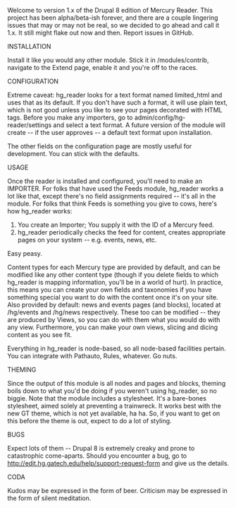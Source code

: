 Welcome to version 1.x of the Drupal 8 edition of Mercury Reader. This project has been alpha/beta-ish forever, and there are a couple lingering issues that may or may not be real, so we decided to go ahead and call it 1.x. It still might flake out now and then. Report issues in GitHub.

INSTALLATION

Install it like you would any other module. Stick it in /modules/contrib, navigate to the Extend page, enable it and you're off to the races.

CONFIGURATION

Extreme caveat: hg_reader looks for a text format named limited_html and uses that as its default. If you don't have such a format, it will use plain text, which is not good unless you like to see your pages decorated with HTML tags. Before you make any importers, go to admin/config/hg-reader/settings and select a text format. A future version of the module will create -- if the user approves -- a default text format upon installation.

The other fields on the configuration page are mostly useful for development. You can stick with the defaults.

USAGE

Once the reader is installed and configured, you'll need to make an IMPORTER. For folks that have used the Feeds module, hg_reader works a lot like that, except there's no field assignments required -- it's all in the module. For folks that think Feeds is something you give to cows, here's how hg_reader works:

1) You create an Importer; You supply it with the ID of a Mercury feed.
2) hg_reader periodically checks the feed for content, creates appropriate pages on your system -- e.g. events, news, etc.

Easy peasy.

Content types for each Mercury type are provided by default, and can be modified like any other content type (though if you delete fields to which hg_reader is mapping information, you'll be in a world of hurt). In practice, this means you can create your own fields and taxonomies if you have something special you want to do with the content once it's on your site. Also provided by default: news and events pages (and blocks), located at /hg/events and /hg/news respectively. These too can be modified -- they are produced by Views, so you can do with them what you would do with any view. Furthermore, you can make your own views, slicing and dicing content as you see fit.

Everything in hg_reader is node-based, so all node-based facilities pertain. You can integrate with Pathauto, Rules, whatever. Go nuts.

THEMING

Since the output of this module is all nodes and pages and blocks, theming boils down to what you'd be doing if you weren't using hg_reader, so no biggie. Note that the module includes a stylesheet. It's a bare-bones stylesheet, aimed solely at preventing a trainwreck. It works best with the new GT theme, which is not yet available, ha ha. So, if you want to get on this before the theme is out, expect to do a lot of styling.

BUGS

Expect lots of them -- Drupal 8 is extremely creaky and prone to catastrophic come-aparts. Should you encounter a bug, go to http://edit.hg.gatech.edu/help/support-request-form and give us the details.

CODA

Kudos may be expressed in the form of beer. Criticism may be expressed in the form of silent meditation.
